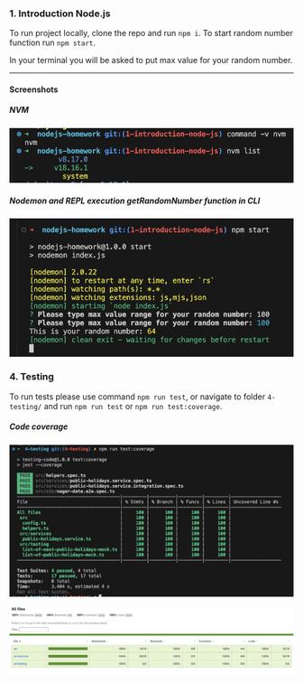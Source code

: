 ### 1. Introduction Node.js

To run project locally, clone the repo and run ```npm i```.
To start random number function run ```npm start```.

In your terminal you will be asked to put max value for your random number.

---

#### Screenshots

##### NVM

![nvm](./screenshots/nvm-command.png)

##### Nodemon and REPL execution getRandomNumber function in CLI

![get-random-number](./screenshots/nodemon.png)

### 4. Testing

To run tests please use command `npm run test`, or navigate to folder `4-testing/` and run `npm run test` or `npm run test:coverage`.

##### Code coverage

![code-coverage](./screenshots/4-testing/code-coverage.png)

![code-coverage](./screenshots/4-testing/coverage-report.png)
